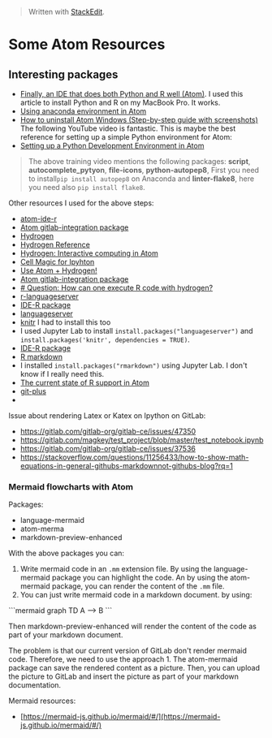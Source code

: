 > Written with [StackEdit](https://stackedit.io/).

# Some Atom Resources

## Interesting packages

- [Finally, an IDE that does both Python and R well (Atom)](https://jstaf.github.io/2018/03/25/atom-ide.html). I used this article to install Python and R on my MacBook Pro. It works.
- [Using anaconda environment in Atom](https://stackoverflow.com/questions/43207427/using-anaconda-environment-in-atom)
- [How to uninstall Atom Windows (Step-by-step guide with screenshots)]([https://windowsreport.com/uninstall-atom-windows/](https://windowsreport.com/uninstall-atom-windows/))
The following YouTube video is fantastic. This is maybe the best reference for setting up a simple Python environment for Atom:
- [Setting up a Python Development Environment in Atom](https://www.youtube.com/watch?v=DjEuROpsvp4)
> The above training video mentions the following packages: **script**, **autocomplete_pytyon**, **file-icons**, **python-autopep8**,  First you need to install`pip install autopep8` on Anaconda and **linter-flake8**, here you need also `pip install flake8`. 

Other resources I used for the above steps:

- [atom-ide-r](https://github.com/REditorSupport/atom-ide-r)
- [Atom gitlab-integration package]()
- [Hydrogen](https://nteract.gitbooks.io/hydrogen/content/)
- [Hydrogen Reference](https://nteract.gitbooks.io/hydrogen/)
- [Hydrogen: Interactive computing in Atom](https://blog.nteract.io/hydrogen-interactive-computing-in-atom-89d291bcc4dd)
- [Cell Magic for Ipyhton](https://ipython.readthedocs.io/en/stable/interactive/magics.html)
- [Use Atom + Hydrogen!](https://acarril.github.io/posts/atom-hydrogen)
- [Atom gitlab-integration package](https://atom.io/packages/gitlab-integration)
- [# Question: How can one execute R code with hydrogen?](https://github.com/nteract/hydrogen/issues/881)
- [r-languageserver](https://anaconda.org/gwerbin/r-languageserver)
- [IDE-R package](https://atom.io/packages/ide-r)
- [languageserver](https://github.com/REditorSupport/languageserver)
- [knitr](https://github.com/yihui/knitr) I had to install this too
- I used Jupyter Lab to install `install.packages("languageserver")` and `install.packages('knitr', dependencies = TRUE)`. 
- [IDE-R package](https://atom.io/packages/ide-r)
- [R markdown](https://rmarkdown.rstudio.com/lesson-1.html)
- I installed `install.packages("rmarkdown")` using Jupyter Lab. I don't know if I really need this.
- [The current state of R support in Atom](https://haroldpimentel.wordpress.com/2016/11/28/the-current-state-of-r-support-in-atom/)
- [git-plus](https://atom.io/packages/git-plus)
- 

Issue about rendering Latex or Katex on Ipython on GitLab:

- https://gitlab.com/gitlab-org/gitlab-ce/issues/47350
- https://gitlab.com/magkey/test_project/blob/master/test_notebook.ipynb
- https://gitlab.com/gitlab-org/gitlab-ce/issues/37536
- https://stackoverflow.com/questions/11256433/how-to-show-math-equations-in-general-githubs-markdownnot-githubs-blog?rq=1


### Mermaid flowcharts with Atom

Packages:

- language-mermaid
- atom-merma
- markdown-preview-enhanced

With the above packages you can:
1. Write mermaid code in an `.mm` extension file. By using the language-mermaid package you can highlight the code. An by using the atom-mermaid package, you can render the content of the `.mm` file.
2. You can just write mermaid code in a markdown document. by using:


\```mermaid
graph TD
A --> B
\```

Then markdown-preview-enhanced will render the content of the code as part of your markdown document. 

The problem is that our current version of GitLab don't render mermaid code. Therefore, we need to use the approach 1. The atom-mermaid package can save the rendered content as a picture. Then, you can upload the picture to GitLab and insert the picture as part of your markdown documentation.

Mermaid resources:

- [https://mermaid-js.github.io/mermaid/#/](https://mermaid-js.github.io/mermaid/#/)


<!--stackedit_data:
eyJoaXN0b3J5IjpbMTk4OTY0NDI0NywtMTQyODI3MTcxLC01OT
M3MzY2MTYsMjgzNzU2NjY2LDk1NzcwNTYyMiwtMTIzMzEyMTQ3
NywtMjcxODUxNTkzLC0xNjc4NjY4NDRdfQ==
-->